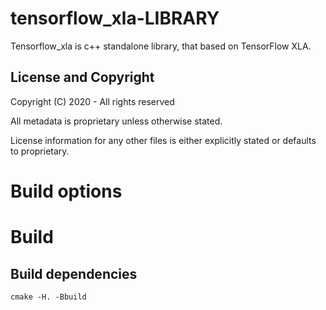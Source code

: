 tensorflow_xla-LIBRARY
===================
Tensorflow_xla is c++ standalone library, that based on TensorFlow XLA.

License and Copyright
---------------------
Copyright (C) 2020 - All rights reserved

All metadata is proprietary unless otherwise stated. 

License information for any other files is either explicitly stated or
defaults to proprietary.

# Build options


# Build

Build dependencies
- 

```
cmake -H. -Bbuild
```


